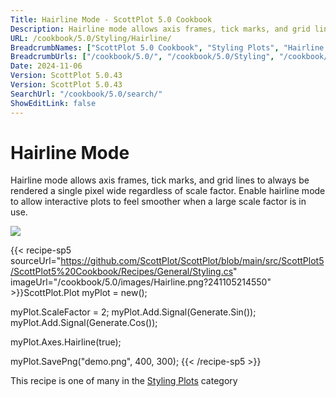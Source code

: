 ```yaml
---
Title: Hairline Mode - ScottPlot 5.0 Cookbook
Description: Hairline mode allows axis frames, tick marks, and grid lines to always be rendered a single pixel wide regardless of scale factor. Enable hairline mode to allow interactive plots to feel smoother when a large scale factor is in use.
URL: /cookbook/5.0/Styling/Hairline/
BreadcrumbNames: ["ScottPlot 5.0 Cookbook", "Styling Plots", "Hairline Mode"]
BreadcrumbUrls: ["/cookbook/5.0/", "/cookbook/5.0/Styling", "/cookbook/5.0/Styling/Hairline"]
Date: 2024-11-06
Version: ScottPlot 5.0.43
Version: ScottPlot 5.0.43
SearchUrl: "/cookbook/5.0/search/"
ShowEditLink: false
---
```



<div class='d-flex align-items-center mt-5'>
<h1 class='me-2 text-dark my-0 border-0'>Hairline Mode</h1>
</div>

Hairline mode allows axis frames, tick marks, and grid lines to always be rendered a single pixel wide regardless of scale factor. Enable hairline mode to allow interactive plots to feel smoother when a large scale factor is in use.

[![](/cookbook/5.0/images/Hairline.png?241105214550)](/cookbook/5.0/images/Hairline.png?241105214550)

{{< recipe-sp5 sourceUrl="https://github.com/ScottPlot/ScottPlot/blob/main/src/ScottPlot5/ScottPlot5%20Cookbook/Recipes/General/Styling.cs" imageUrl="/cookbook/5.0/images/Hairline.png?241105214550" >}}ScottPlot.Plot myPlot = new();

myPlot.ScaleFactor = 2;
myPlot.Add.Signal(Generate.Sin());
myPlot.Add.Signal(Generate.Cos());

myPlot.Axes.Hairline(true);

myPlot.SavePng("demo.png", 400, 300);
{{< /recipe-sp5 >}}

<div class='my-5 text-center'>This recipe is one of many in the <a href='/cookbook/5.0/Styling'>Styling Plots</a> category</div>


